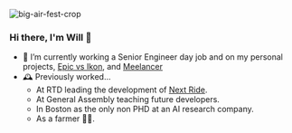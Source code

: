 <!--
**wmcb91/wmcb91** is a ✨ _special_ ✨ repository because its `README.md` (this file) appears on your GitHub profile.

Here are some ideas to get you started:


- 🌱 I’m currently learning 
- 👯 I’m looking to collaborate on ...
- 🤔 I’m looking for help with ...
- 💬 Ask me about ...
- 📫 How to reach me: ...
- 😄 Pronouns: ...
- ⚡ Fun fact: ...
-->

![big-air-fest-crop](https://user-images.githubusercontent.com/7145229/195369301-ad29f607-2ff8-4472-9818-98b77ee6d298.jpg)

### Hi there, I'm Will 👋

- 🏡 I’m currently working a Senior Engineer day job and on my personal projects, [Epic vs Ikon](https://epicorikon.com), and [Meelancer](https://meelancer.io)
- 🕰️ Previously worked...
  - At RTD leading the development of [Next Ride](https://app.rtd-denver.com/).
  - At General Assembly teaching future developers.
  - In Boston as the only non PHD at an AI research company.
  - As a farmer 🧑‍🌾.
